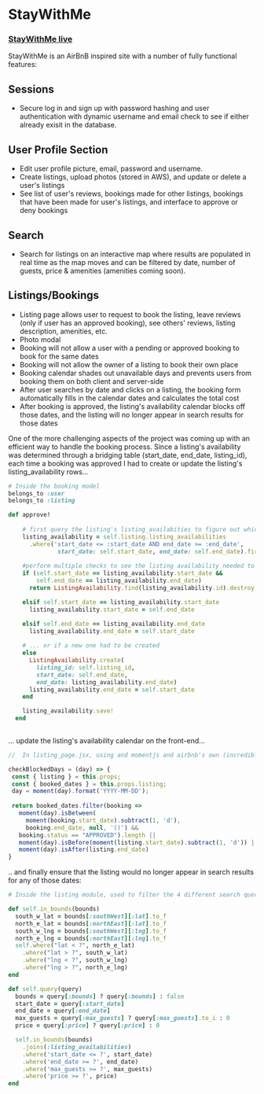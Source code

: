# StayWithMe

### [StayWithMe live](http://www.stay-with-me.xyz/#/)

StayWithMe is an AirBnB inspired site with a number of fully functional features:

## Sessions
* Secure log in and sign up with password hashing and user authentication with dynamic username and email check to see if either already exisit in the database.
  
## User Profile Section
* Edit user profile picture, email, password and username.
* Create listings, upload photos (stored in AWS), and update or delete a user's listings
* See list of user's reviews, bookings made for other listings, bookings that have been made for user's listings, and interface to approve or deny bookings

## Search
* Search for listings on an interactive map where results are populated in real time as the map moves and can be filtered by date, number of guests, price & amenities (amenities coming soon).
  
## Listings/Bookings
* Listing page allows user to request to book the listing, leave reviews (only if user has an approved booking), see others' reviews, listing description, amenities, etc.
* Photo modal
* Booking will not allow a user with a pending or approved booking to book for the same dates
* Booking will not allow the owner of a listing to book their own place
* Booking calendar shades out unavailable days and prevents users from booking them on both client and server-side
* After user searches by date and clicks on a listing, the booking form automatically fills in the calendar dates and calculates the total cost
* After booking is approved, the listing's availability calendar blocks off those dates, and the listing will no longer appear in search results for those dates

One of the more challenging aspects of the project was coming up with an efficient way to handle the booking process. Since a listing's availability was determined through a bridging table (start_date, end_date, listing_id), each time a booking was approved I had to create or update the listing's listing_availability rows...

```rb
# Inside the booking model
belongs_to :user
belongs_to :listing

def approve!
    
    # first query the listing's listing_availabities to figure out which would need to be 'split up' or modified by the approval of the booking:
    listing_availability = self.listing.listing_availabilities
      .where('start_date <= :start_date AND end_date >= :end_date',
              start_date: self.start_date, end_date: self.end_date).first
    
    #perform multiple checks to see the listing availability needed to be completely deleted, altered at the beginning or end...
    if (self.start_date == listing_availability.start_date && 
        self.end_date == listing_availability.end_date)
      return ListingAvailability.find(listing_availability.id).destroy

    elsif self.start_date == listing_availability.start_date
      listing_availability.start_date = self.end_date

    elsif self.end_date == listing_availability.end_date
      listing_availability.end_date = self.start_date
      
    # ... or if a new one had to be created
    else
      ListingAvailability.create(
        listing_id: self.listing_id,
        start_date: self.end_date,
        end_date: listing_availability.end_date)
      listing_availability.end_date = self.start_date      
    end

    listing_availability.save!
  end
  
```
 ... update the listing's availability calendar on the front-end...
 
 ```js
//  In listing_page.jsx, using and momentjs and airbnb's own (incredibly powerful) react-dates module which has an isDayBlocked property that takes a function:

checkBlockedDays = (day) => {
  const { listing } = this.props;
  const { booked_dates } = this.props.listing;
  day = moment(day).format('YYYY-MM-DD'); 
  
  return booked_dates.filter(booking => 
    moment(day).isBetween( 
      moment(booking.start_date).subtract(1, 'd'),
      booking.end_date, null, '()') && 
    booking.status == "APPROVED").length || 
    moment(day).isBefore(moment(listing.start_date).subtract(1, 'd')) ||
    moment(day).isAfter(listing.end_date)
}
 ```
 
  .. and finally ensure that the listing would no longer appear in search results for any of those dates:

  ```rb
# Inside the listing module, used to filter the 4 different search query params available

def self.in_bounds(bounds)
    south_w_lat = bounds[:southWest][:lat].to_f
    north_e_lat = bounds[:northEast][:lat].to_f
    south_w_lng = bounds[:southWest][:lng].to_f
    north_e_lng = bounds[:northEast][:lng].to_f
    self.where("lat < ?", north_e_lat)
      .where("lat > ?", south_w_lat)
      .where("lng < ?", south_w_lng)
      .where("lng > ?", north_e_lng)
  end
  
  def self.query(query)
    bounds = query[:bounds] ? query[:bounds] : false
    start_date = query[:start_date]
    end_date = query[:end_date]
    max_guests = query[:max_guests] ? query[:max_guests].to_i : 0
    price = query[:price] ? query[:price] : 0
  
    self.in_bounds(bounds)
      .joins(:listing_availabilities)
      .where('start_date <= ?', start_date)
      .where('end_date >= ?', end_date)
      .where('max_guests >= ?', max_guests)
      .where('price >= ?', price)
  end
  ```